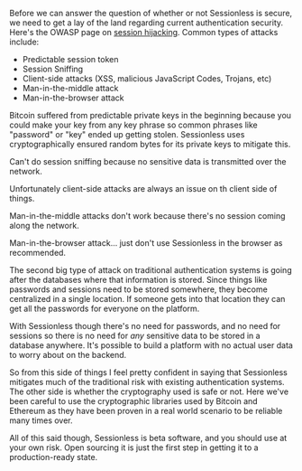 Before we can answer the question of whether or not Sessionless is secure, we need to get a lay of the land regarding current authentication security. Here's the OWASP page on [session hijacking](https://owasp.org/www-community/attacks/Session_hijacking_attack). Common types of attacks include:

* Predictable session token
* Session Sniffing
* Client-side attacks (XSS, malicious JavaScript Codes, Trojans, etc)
* Man-in-the-middle attack
* Man-in-the-browser attack

Bitcoin suffered from predictable private keys in the beginning because you could make your key from any key phrase so common phrases like "password" or "key" ended up getting stolen. Sessionless uses cryptographically ensured random bytes for its private keys to mitigate this.

Can't do session sniffing because no sensitive data is transmitted over the network.

Unfortunately client-side attacks are always an issue on th client side of things.

Man-in-the-middle attacks don't work because there's no session coming along the network.

Man-in-the-browser attack... just don't use Sessionless in the browser as recommended. 

The second big type of attack on traditional authentication systems is going after the databases where that information is stored. Since things like passwords and sessions need to be stored somewhere, they become centralized in a single location. If someone gets into that location they can get all the passwords for everyone on the platform. 

With Sessionless though there's no need for passwords, and no need for sessions so there is no need for _any_ sensitive data to be stored in a database anywhere. It's possible to build a platform with no actual user data to worry about on the backend.

So from this side of things I feel pretty confident in saying that Sessionless mitigates much of the traditional risk with existing authentication systems. The other side is whether the cryptography used is safe or not. Here we've been careful to use the cryptographic libraries used by Bitcoin and Ethereum as they have been proven in a real world scenario to be reliable many times over. 

All of this said though, Sessionless is beta software, and you should use at your own risk. Open sourcing it is just the first step in getting it to a production-ready state.
